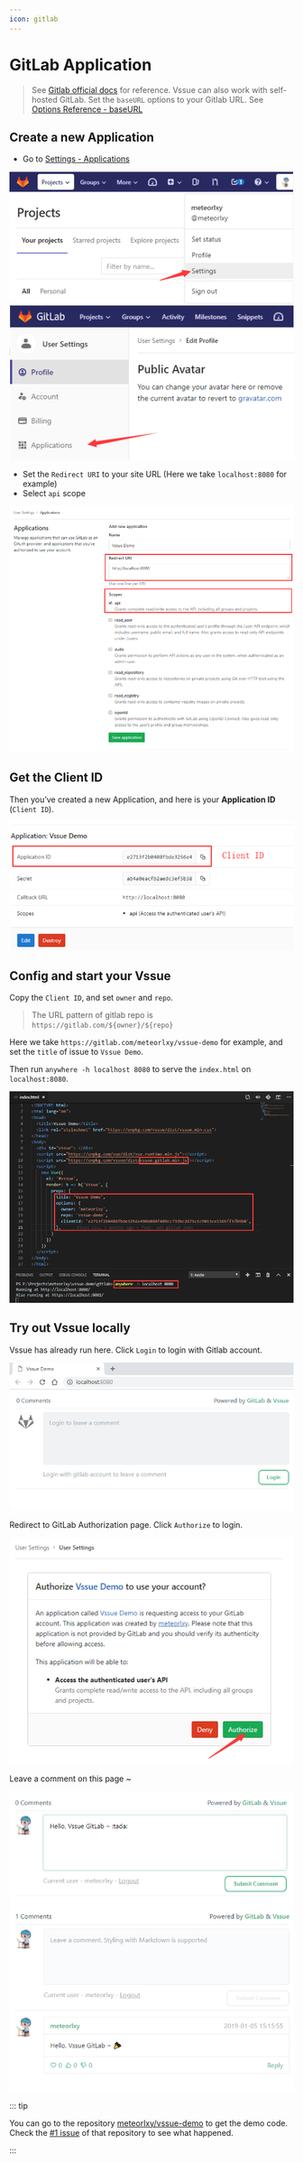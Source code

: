 ```yaml
---
icon: gitlab
---
```


# GitLab Application

> See [Gitlab official docs](https://docs.gitlab.com/ce/integration/oauth_provider.html#adding-an-application-through-the-profile) for reference.
> Vssue can also work with self-hosted GitLab. Set the `baseURL` options to your Gitlab URL. See [Options Reference - baseURL](../options/README.md#baseurl)

## Create a new Application

- Go to [Settings - Applications](https://gitlab.com/profile/applications)

![Set up OAuth App - Gitlab 01](./assets/oauth-app-gitlab-01.png)
![Set up OAuth App - Gitlab 02](./assets/oauth-app-gitlab-02.png)

- Set the `Redirect URI` to your site URL (Here we take `localhost:8080` for example)
- Select `api` scope

![Set up OAuth App - Gitlab 03](./assets/oauth-app-gitlab-03.png)

## Get the Client ID

Then you’ve created a new Application, and here is your **Application ID** (`Client ID`).

![Set up OAuth App - Gitlab 04](./assets/oauth-app-gitlab-04.png)

## Config and start your Vssue

Copy the `Client ID`, and set `owner` and `repo`.

> The URL pattern of gitlab repo is `https://gitlab.com/${owner}/${repo}`

Here we take `https://gitlab.com/meteorlxy/vssue-demo` for example, and set the `title` of issue to `Vssue Demo`.

Then run `anywhere -h localhost 8080` to serve the `index.html` on `localhost:8080`.

![Set up OAuth App - Gitlab 05](./assets/oauth-app-gitlab-05.png)

## Try out Vssue locally

Vssue has already run here. Click `Login` to login with Gitlab account.

![Set up OAuth App - Gitlab 06](./assets/oauth-app-gitlab-06.png)

Redirect to GitLab Authorization page. Click `Authorize` to login.

![Set up OAuth App - Gitlab 07](./assets/oauth-app-gitlab-07.png)

Leave a comment on this page ~

![Set up OAuth App - Gitlab 08](./assets/oauth-app-gitlab-08.png)
![Set up OAuth App - Gitlab 09](./assets/oauth-app-gitlab-09.png)

::: tip

You can go to the repository [meteorlxy/vssue-demo](https://gitlab.com/meteorlxy/vssue-demo) to get the demo code. Check the [#1 issue](https://gitlab.com/meteorlxy/vssue-demo/issues/1) of that repository to see what happened.

:::
